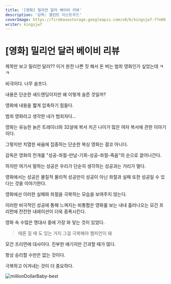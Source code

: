 ```yaml
---
title: '[영화] 밀리언 달러 베이비 리뷰'
description: '감독: 클린트 이스트우드'
coverImage: https://firebasestorage.googleapis.com/v0/b/kingsjw7-f7e06.appspot.com/o/images%2Fmovie%2FmillionDollarBaby%2FMillionDollarBaby.jpeg?alt=media&token=0d1e9633-9b89-47f9-b981-50aa368666ad
writer: kingsjw7
---
```


# [영화] 밀리언 달러 베이비 리뷰

제목만 보고 밀리언 달러?? 이거 완전 나쁜 짓 해서 돈 버는 범죄 영화인가 싶었는데 ㅋㅋ

비극이다. 너무 슬프다.

내용은 단순한 새드엔딩이지만 왜 이렇게 슬픈 것일까?

영화에 내용을 짧게 압축하기 힘들다.

범죄 영화라고 생각한 내가 범죄자다...


영화는 유능한 늙은 트레이너와 32살에 복서 치곤 나이가 많은 여자 복서에 관한 이야기이다.

그렇지만 치열한 싸움에 집중하는 단순한 복싱 영화는 결코 아니다.

감독은 영화의 전개를 "성공-좌절-만남-기회-성공-좌절-죽음"의 순으로 끌어나간다.

하지만 여기서 말하는 성공은 우리가 단순히 생각하는 성공과는 거리가 멀다.

영화에서는 성공은 물질적 물리적 성공만이 성공이 아닌 좌절과 실패 또한 성공일 수 있다는 것을 이야기한다.

영화에선 이러한 실패와 좌절을 극복하는 모습을 보여주지 않는다.

이러한 비극적인 성공에 통해 느껴지는 비통함은 영화를 보는 내내 흘러나오는 모건 프리먼에 잔잔한 내레이션이 더욱 증폭시킨다.


영화 속 수많은 명대사 중에 가장 와 닿는 것이 있었다.

> 때론 질 때 도 있는 거지 그걸 극복해야 챔피언이 돼

모건 프리먼에 대사이다. 진부한 얘기지만 간과할 때가 많다.

항상 승리할 수만은 없는 것이다.

극복하고 이겨내는 것이 더 중요하다.

![millionDollarBaby-best](https://firebasestorage.googleapis.com/v0/b/kingsjw7-f7e06.appspot.com/o/images%2Fmovie%2FmillionDollarBaby%2FMillionDollarBaby-best.gif?alt=media&token=4a18426b-dcd4-4a74-9fef-cc2df0cda536)
